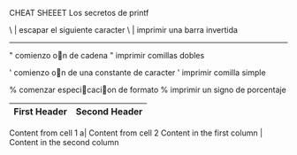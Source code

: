 CHEAT SHEEET Los secretos de printf


\   | escapar el siguiente caracter
\\  | imprimir una barra invertida
---- -------------------------------
" comienzo on de cadena
\" imprimir comillas dobles

' comienzo on de una constante de caracter
\' imprimir comilla simple

% comenzar especicacion de formato
\% imprimir un signo de porcentaje

First Header | Second Header
------------ | -------------
Content from cell 1
a| Content from cell 2
Content in the first column | Content in the second column
